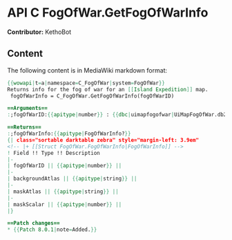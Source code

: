 # API C FogOfWar.GetFogOfWarInfo

**Contributor:** KethoBot

## Content

The following content is in MediaWiki markdown format:

```mediawiki
{{wowapi|t=a|namespace=C_FogOfWar|system=FogOfWar}}
Returns info for the fog of war for an [[Island Expedition]] map.
 fogOfWarInfo = C_FogOfWar.GetFogOfWarInfo(fogOfWarID)

==Arguments==
:;fogOfWarID:{{apitype|number}} : {{dbc|uimapfogofwar|UiMapFogOfWar.db2}}

==Returns==
:;fogOfWarInfo:{{apitype|FogOfWarInfo?}}
{| class="sortable darktable zebra" style="margin-left: 3.9em"
<!-- |+ [[Struct FogOfWar.FogOfWarInfo|FogOfWarInfo]] -->
! Field !! Type !! Description
|-
| fogOfWarID || {{apitype|number}} ||
|-
| backgroundAtlas || {{apitype|string}} ||
|-
| maskAtlas || {{apitype|string}} ||
|-
| maskScalar || {{apitype|number}} ||
|}

==Patch changes==
* {{Patch 8.0.1|note=Added.}}
```